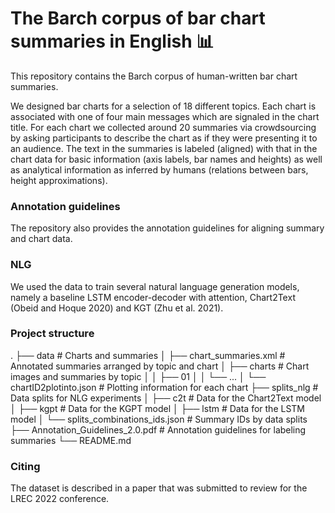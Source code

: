 # The Barch corpus of  bar chart summaries in English :bar_chart:

This repository contains the Barch corpus of human-written bar chart summaries. 

We designed bar charts for a selection of 18 different topics. Each chart is associated with one of four main messages which are signaled in the chart title. For each chart we collected around 20 summaries via crowdsourcing by asking participants to describe the chart as if they were presenting it to an audience. The text in the summaries is labeled (aligned) with that in the chart data for basic information (axis labels, bar names and heights) as well as analytical information as inferred by humans (relations between bars, height approximations).

### Annotation guidelines
The repository also provides the annotation guidelines for aligning summary and chart data.

### NLG
We used the data to train several natural language generation models, namely a baseline LSTM encoder-decoder with attention, Chart2Text (Obeid and Hoque 2020) and KGT (Zhu et al. 2021).


### Project structure

.
├── data                    			# Charts and summaries
│   ├── chart_summaries.xml			# Annotated summaries arranged by topic and chart
│   ├── charts		     			# Chart images and summaries by topic
│   │   ├── 01
│   │   └── ...
│   └── chartID2plotinto.json 		# Plotting information for each chart
├── splits_nlg                		# Data splits for NLG experiments
│   ├── c2t					# Data for the Chart2Text model
│   ├── kgpt					# Data for the KGPT model
│   ├── lstm					# Data for the LSTM model
│   └── splits\_combinations\_ids.json	# Summary IDs by data splits
├── Annotation\_Guidelines\_2.0.pdf		# Annotation guidelines for labeling summaries
└── README.md


### Citing
The dataset is described in a paper that was submitted to review for the LREC 2022 conference.

